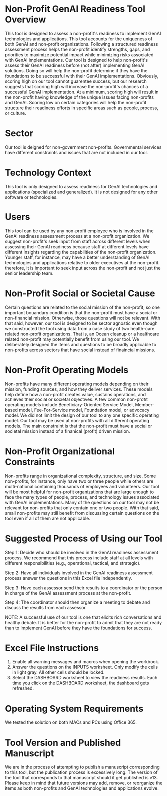 # Non-Profit GenAI Readiness Tool Overview
This tool is designed to assess a non-profit's readiness to implement GenAI technologies and applications. This tool accounts for the uniqueness of both GenAI and non-profit organizations. Following a structured readiness assessment process helps the non-profit identify strengths, gaps, and priorities to maximize potential impact while minimizing risks associated with GenAI implementations. Our tool is designed to help non-profit's assess their GenAI readiness before (not after) implementing GenAI solutions. Doing so will help the non-profit determine if they have the foundations to be successful with their GenAI implementations. Obviously, scoring high on our tool cannot guarentee success, but our research suggests that scoring high will increase the non-profit's chances of a successful GenAI implementation. At a minimum, scoring high will result in the non-profit having knowledge of the unique issues facing non-profits and GenAI. Scoring low on certain categories will help the non-profit structure their readiness efforts in specific areas such as people, process, or culture.

# Sector
Our tool is deigned for non-government non-profits. Governmental services have different constraints and issues that are not included in our tool.

# Technology Context
This tool is only designed to assess readiness for GenAI technologies and applications (specialized and generalized). It is not designed for any other software or technologies.

# Users
This tool can be used by any non-profit employee who is involved in the GenAI readiness assessment process at a non-profit organization. We suggest non-profit's seek input from staff across different levels when assessing their GenAI readiness because staff at different levels have different insights regarding the capabilities of the non-profit organization. Younger staff, for instance, may have a better understanding of GenAI technologies and applications relative to older executives at the non-profit. therefore, it is important to seek input across the non-profit and not just the senior leadership team.

# Non-Profit Social or Societal Cause
Certain questions are related to the social mission of the non-profit, so one important bouandary condition is that the non-profit must have a social or non-financial mission. Otherwise, those questions will not be relevant. With that said, however, our tool is designed to be sector agnostic even though we constructed the tool using data from a case study of two health-care related non-profit organizations. That is, an Ocean cleanup or a healthcare related non-profit may potentially benefit from using our tool. We deliberately designed the items and questions to be broadly applicable to non-profits across sectors that have social instead of finaincial missions. 

# Non-Profit Operating Models
Non-profits have many different operating models depending on their mission, funding sources, and how they deliver services. These models help define how a non-profit creates value, sustains operations, and achieves their social or societal objectives. A few common non-profit operating models include Beneficiary-Oriented Service Model, Member-based model, Fee-For-Service model, Foundation model, or advocacy model. We did not limit the design of our tool to any one specific operating model. Our tool may be used at non-profits with all different operating models. The main constraint is that the non-profit must have a social or societal mission instead of a finanical (profit) driven mission.

# Non-Profit Organizational Constraints
Non-profits range in organizational complexity, structure, and size. Some non-profits, for instance, only have two or three people while others are multi-national containing thousands of employees and volunteers. Our tool will be most helpful for non-profit organizations that are large enough to face the many types of people, process, and technology issues associated with GenAI implementations. Many of the questions on our tool may not be relevant for non-profits that only contain one or two people. With that said, small non-profits may still benefit from discussing certain questions on the tool even if all of them are not applicable.

# Suggested Process of Using our Tool
Step 1: Decide who should be involved in the GenAI readiness assessment process. We recommend that this process include staff at all levels with different responsibilities (e.g., operational, tactical, and strategic).

Step 2: Have all individuals involved in the GenAI readiness assessment process answer the questions in this Excel file independently.

Step 3: Have each assessor send their results to a coordinator or the person in charge of the GenAI assessment process at the non-profit.

Step 4: The coordinator should then organize a meeting to debate and discuss the results from each assessor. 

NOTE: A successful use of our tool is one that elicits rich conversations and healthy debate. It is better for the non-profit to admit that they are not ready than to implement GenAI before they have the foundations for success.

# Excel File Instructions
1) Enable all warning messages and macros when opening the workbook.
2) Answer the questions on the INPUTS worksheet. Only modify the cells in light gray. All other cells should be locked.
3) Select the DASHBOARD worksheet to view the readiness results. Each time you click on the DASHBOARD worksheet, the dashboard gets refreshed.

# Operating System Requirements
We tested the solution on both MACs and PCs using Office 365.

# Tool Version and Published Manuscript
We are in the process of attempting to publish a manuscript corresponding to this tool, but the publication process is excessively long. The version of the tool that corresponds to that manuscript should it get published is v13. Please keep in mind that future versions may add, remove, or reorganize the items as both non-profits and GenAI technologies and applications evolve.
